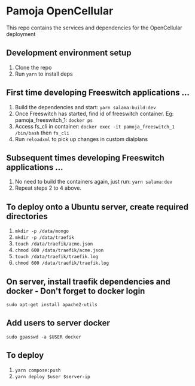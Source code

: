 # Pamoja OpenCellular

This repo contains the services and dependencies for the OpenCellular deployment

## Development environment setup

1. Clone the repo
2. Run `yarn` to install deps

## First time developing Freeswitch applications ...

1. Build the dependencies and start: `yarn salama:build:dev`
2. Once Freeswitch has started, find id of freeswitch container. Eg: pamoja_freeswitch_1: `docker ps`
3. Access fs_cli in container: `docker exec -it pamoja_freeswitch_1 /bin/bash` then `fs_cli`
4. Run `reloadxml` to pick up changes in custom dialplans

## Subsequent times developing Freeswitch applications ...

1. No need to build the containers again, just run: `yarn salama:dev`
2. Repeat steps 2 to 4 above.

## To deploy onto a Ubuntu server, create required directories

1. `mkdir -p /data/mongo`
2. `mkdir -p /data/traefik`
3. `touch /data/traefik/acme.json`
4. `chmod 600 /data/traefik/acme.json`
5. `touch /data/traefik/traefik.log`
6. `chmod 600 /data/traefik/traefik.log`

## On server, install traefik dependencies and docker - Don't forget to docker login

`sudo apt-get install apache2-utils`

## Add users to server docker

`sudo gpasswd -a $USER docker`

## To deploy

1. `yarn compose:push`
2. `yarn deploy $user $server-ip`
